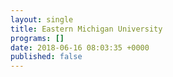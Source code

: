 ```yaml
---
layout: single
title: Eastern Michigan University
programs: []
date: 2018-06-16 08:03:35 +0000
published: false
---
```

